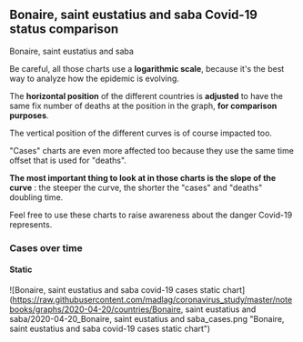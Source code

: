 ## Bonaire, saint eustatius and saba Covid-19 status comparison 

Bonaire, saint eustatius and saba



Be careful, all those charts use a **logarithmic scale**, because it's the best way to analyze how the epidemic is evolving.
 
The **horizontal position** of the different countries is **adjusted** to have the same fix number of deaths at the position in the graph, **for comparison purposes**.

The vertical position of the different curves is of course impacted too.

"Cases" charts are even more affected too because they use the same time offset that is used for "deaths".

**The most important thing to look at in those charts is the slope of the curve** : the steeper the curve, the shorter the "cases" and "deaths" doubling time.

Feel free to use these charts to raise awareness about the danger Covid-19 represents. 


 
### Cases over time
 
#### Static
![Bonaire, saint eustatius and saba covid-19 cases static chart](https://raw.githubusercontent.com/madlag/coronavirus_study/master/notebooks/graphs/2020-04-20/countries/Bonaire, saint eustatius and saba/2020-04-20_Bonaire, saint eustatius and saba_cases.png "Bonaire, saint eustatius and saba covid-19 cases static chart")   

